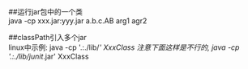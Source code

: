 ##运行jar包中的一个类  
java -cp xxx.jar:yyy.jar a.b.c.AB arg1 agr2

##classPath引入多个jar  
linux中示例: java -cp '.:./lib/*'   XxxClass
注意下面这样是不行的, java -cp '.:./lib/junit*.jar'  XxxClass

